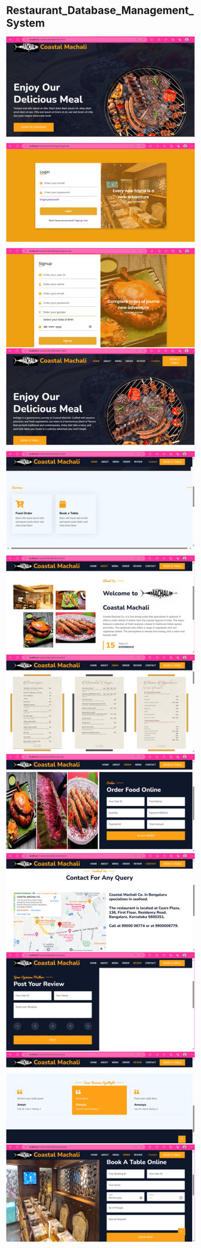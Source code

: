 ﻿# Restaurant_Database_Management_System
![Screenshot of Restaurant_Database_Management_System](./images/Screenshot%202023-09-01%20123544.png)
<br>

![Screenshot of Restaurant_Database_Management_System](./images/Screenshot%202023-09-01%20123610.png)

![Screenshot of Restaurant_Database_Management_System](./images/Screenshot%202023-09-01%20123701.png)
![Screenshot of Restaurant_Database_Management_System](./images/Screenshot%202023-09-01%20123748.png)

![Screenshot of Restaurant_Database_Management_System](./images/Screenshot%202023-09-01%20123856.png)

![Screenshot of Restaurant_Database_Management_System](./images/Screenshot%202023-09-01%20123936.png)
![Screenshot of Restaurant_Database_Management_System](./images/Screenshot%202023-09-01%20124010.png)
![Screenshot of Restaurant_Database_Management_System](./images/Screenshot%202023-09-01%20124034.png)
![Screenshot of Restaurant_Database_Management_System](./images/Screenshot%202023-09-01%20124102.png)
![Screenshot of Restaurant_Database_Management_System](./images/Screenshot%202023-09-01%20124148.png)
![Screenshot of Restaurant_Database_Management_System](./images/Screenshot%202023-09-01%20124219.png)
![Screenshot of Restaurant_Database_Management_System](./images/Screenshot%202023-09-01%20124249.png)
